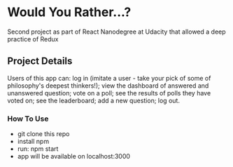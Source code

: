 # Would You Rather...?
Second project as part of React Nanodegree at Udacity that allowed a deep practice of Redux

## Project Details
Users of this app can: log in (imitate a user - take your pick of some of philosophy's deepest thinkers!); view the dashboard of answered and unanswered question; vote on a poll; see the results of polls they have voted on; see the leaderboard; add a new question; log out.

### How To Use
* git clone this repo
* install npm
* run: npm start
* app will be available on localhost:3000

